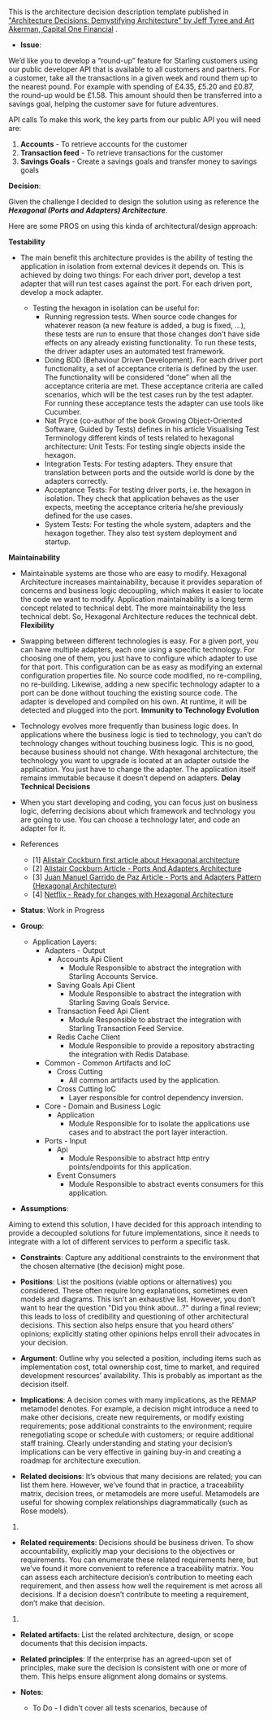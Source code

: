 This is the architecture decision description template published
in ["Architecture Decisions: Demystifying Architecture" by Jeff Tyree and Art Akerman, Capital One Financial](https://www.utdallas.edu/~chung/SA/zz-Impreso-architecture_decisions-tyree-05.pdf)
.

* **Issue**:

We’d like you to develop a “round-up” feature for Starling customers using our public developer API
that is available to all customers and partners.
For a customer, take all the transactions in a given week and round them up to the nearest pound.
For example with spending of £4.35, £5.20 and £0.87, the round-up would be £1.58. This amount should
then be transferred into a savings goal, helping the customer save for future adventures.

API calls
To make this work, the key parts from our public API you will need are:

1. **Accounts** - To retrieve accounts for the customer
2. **Transaction feed** - To retrieve transactions for the customer
3. **Savings Goals** - Create a savings goals and transfer money to savings goals

**Decision**:

Given the challenge I decided to design the solution using as reference the **_Hexagonal (Ports and
Adapters) Architecture_**.

Here are some PROS on using this kinda of architectural/design approach:

**Testability**

* The main benefit this architecture provides is the ability of testing the application in
  isolation from external devices it depends on. This is achieved by doing two things:
  For each driver port, develop a test adapter that will run test cases against the port.
  For each driven port, develop a mock adapter.

    * Testing the hexagon in isolation can be useful for:
        * Running regression tests. When source code changes for whatever reason (a new feature is
          added, a bug is fixed, …), these tests are run to ensure that those changes don’t have
          side effects
          on any already existing functionality. To run these tests, the driver adapter uses an
          automated
          test framework.
        * Doing BDD (Behaviour Driven Development). For each driver port functionality, a set of
          acceptance criteria is defined by the user. The functionality will be considered “done”
          when all the
          acceptance criteria are met. These acceptance criteria are called scenarios, which will be
          the test
          cases run by the test adapter. For running these acceptance tests the adapter can use
          tools like
          Cucumber.
        * Nat Pryce (co-author of the book Growing Object-Oriented Software, Guided by Tests)
          defines in his article Visualising Test Terminology different kinds of tests related to
          hexagonal
          architecture:
          Unit Tests: For testing single objects inside the hexagon.
        * Integration Tests: For testing adapters. They ensure that translation between ports and
          the outside world is done by the adapters correctly.
        * Acceptance Tests: For testing driver ports, i.e. the hexagon in isolation. They check that
          application behaves as the user expects, meeting the acceptance criteria he/she previously
          defined for the use cases.
        * System Tests: For testing the whole system, adapters and the hexagon together. They also
          test system deployment and startup.

**Maintainability**

* Maintainable systems are those who are easy to modify. Hexagonal Architecture increases
  maintainability, because it provides separation of concerns and business logic decoupling,
  which makes it easier to locate the code we want to modify. Application maintainability is a
  long term concept related to technical debt. The more maintainability the less technical debt.
  So, Hexagonal Architecture reduces the technical debt.
  **Flexibility**
* Swapping between different technologies is easy. For a given port, you can have multiple
  adapters, each one using a specific technology. For choosing one of them, you just have to
  configure which adapter to use for that port. This configuration can be as easy as modifying
  an external configuration properties file. No source code modified, no re-compiling, no
  re-building.
  Likewise, adding a new specific technology adapter to a port can be done without touching the
  existing source code. The adapter is developed and compiled on his own. At runtime, it will be
  detected and plugged into the port.
  **Immunity to Technology Evolution**
* Technology evolves more frequently than business logic does. In applications where the
  business logic is tied to technology, you can’t do technology changes without touching
  business logic. This is no good, because business should not change.
  With hexagonal architecture, the technology you want to upgrade is located at an adapter
  outside the application. You just have to change the adapter. The application itself remains
  immutable because it doesn’t depend on adapters.
  **Delay Technical Decisions**
* When you start developing and coding, you can focus just on business logic, deferring
  decisions about which framework and technology you are going to use. You can choose a
  technology later, and code an adapter for it.

* References
    * [1] [Alistair Cockburn first article about Hexagonal architecture](https://archive.ph/5j2NI#selection-41.0-183.17)
    * [2] [Alistair Cockburn Article - Ports And Adapters Architecture](http://wiki.c2.com/?PortsAndAdaptersArchitecture)
    * [3] [Juan Manuel Garrido de Paz Article - Ports and Adapters Pattern (Hexagonal Architecture)](https://jmgarridopaz.github.io/content/hexagonalarchitecture.html#tc6-2-3)
    * [4] [Netflix - Ready for changes with Hexagonal Architecture](https://netflixtechblog.com/ready-for-changes-with-hexagonal-architecture-b315ec967749)


* **Status**: Work in Progress 

* **Group**:

    * Application Layers:
        * Adapters - Output
            * Accounts Api Client
                * Module Responsible to abstract the integration with Starling Accounts Service.
            * Saving Goals Api Client
                * Module Responsible to abstract the integration with Starling Saving Goals Service.
            * Transaction Feed Api Client
                * Module Responsible to abstract the integration with Starling Transaction Feed
                  Service.
            * Redis Cache Client
                * Module Responsible to provide a repository abstracting the integration with Redis
                  Database.
        * Common - Common Artifacts and IoC
            * Cross Cutting
                * All common artifacts used by the application.
            * Cross Cutting IoC
                * Layer responsible for control dependency inversion.
        * Core - Domain and Business Logic
            * Application
                * Module Responsible for to isolate the applications use cases and to abstract the
                  port layer interaction.
        * Ports - Input
            * Api
                * Module Responsible to abstract http entry points/endpoints for this application.
            * Event Consumers
                * Module Responsible to abstract events consumers for this application.

* **Assumptions**:

Aiming to extend this solution, I have decided for this approach intending to provide a decoupled
solutions for future implementations, since it needs to integrate with a lot of different services
to perform a specific task.

* **Constraints**: Capture any additional constraints to the environment that the chosen
  alternative (the decision) might pose.

* **Positions**: List the positions (viable options or alternatives) you considered. These often
  require long explanations, sometimes even models and diagrams. This isn’t an exhaustive list.
  However, you don’t want to hear the question "Did you think about...?" during a final review; this
  leads to loss of credibility and questioning of other architectural decisions. This section also
  helps ensure that you heard others’ opinions; explicitly stating other opinions helps enroll their
  advocates in your decision.

* **Argument**: Outline why you selected a position, including items such as implementation cost,
  total ownership cost, time to market, and required development resources’ availability. This is
  probably as important as the decision itself.

* **Implications**: A decision comes with many implications, as the REMAP metamodel denotes. For
  example, a decision might introduce a need to make other decisions, create new requirements, or
  modify existing requirements; pose additional constraints to the environment; require
  renegotiating scope or schedule with customers; or require additional staff training. Clearly
  understanding and stating your decision’s implications can be very effective in gaining buy-in and
  creating a roadmap for architecture execution.

* **Related decisions**: It’s obvious that many decisions are related; you can list them here.
  However, we’ve found that in practice, a traceability matrix, decision trees, or metamodels are
  more useful. Metamodels are useful for showing complex relationships diagrammatically (such as
  Rose models).

1.

* **Related requirements**: Decisions should be business driven. To show accountability, explicitly
  map your decisions to the objectives or requirements. You can enumerate these related requirements
  here, but we’ve found it more convenient to reference a traceability matrix. You can assess each
  architecture decision’s contribution to meeting each requirement, and then assess how well the
  requirement is met across all decisions. If a decision doesn’t contribute to meeting a
  requirement, don’t make that decision.

1.

* **Related artifacts**: List the related architecture, design, or scope documents that this
  decision impacts.

* **Related principles**: If the enterprise has an agreed-upon set of principles, make sure the
  decision is consistent with one or more of them. This helps ensure alignment along domains or
  systems.

* **Notes**:
    * To Do - I didn't cover all tests scenarios, because of 


